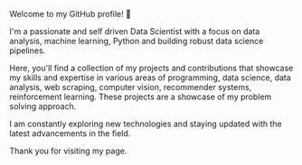 Welcome to my GitHub profile! 👋

I'm a passionate and self driven Data Scientist with a focus on data analysis, machine learning, Python and building robust data science pipelines. 

Here, you'll find a collection of my projects and contributions that showcase my skills and expertise in various areas of programming, data science, data analysis, web scraping, computer vision, recommender systems, reinforcement learning. These projects are a showcase of my problem solving approach. 

I am constantly exploring new technologies and staying updated with the latest advancements in the field.  

Thank you for visiting my page.


<!--
**sonaltk13/sonaltk13** is a ✨ _special_ ✨ repository because its `README.md` (this file) appears on your GitHub profile.

Here are some ideas to get you started:

- 🔭 I’m currently working on ...
- 🌱 I’m currently learning ...
- 👯 I’m looking to collaborate on ...
- 🤔 I’m looking for help with ...
- 💬 Ask me about ...
- 📫 How to reach me: ...
- 😄 Pronouns: ...
- ⚡ Fun fact: ...
-->
